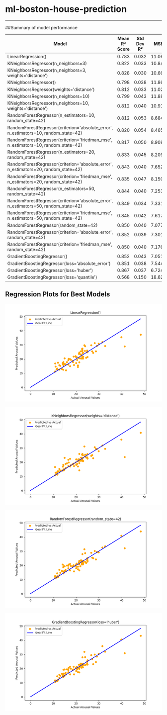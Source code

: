 # ml-boston-house-prediction

---

##Summary of model performance

| Model | Mean R² Score | Std Dev R² | MSE | RMSE | MAE | R² |
|---|---|---|---|---|---|---|
| LinearRegression() | 0.783 | 0.032 | 11.068 | 3.327 | 2.553 | 0.76 |
| KNeighborsRegressor(n_neighbors=3) | 0.822 | 0.033 | 10.841 | 3.293 | 2.16 | 0.76 |
| KNeighborsRegressor(n_neighbors=3, weights='distance') | 0.828 | 0.030 | 10.663 | 3.265 | 2.074 | 0.77 |
| KNeighborsRegressor() | 0.798 | 0.038 | 11.862 | 3.444 | 2.241 | 0.74 |
| KNeighborsRegressor(weights='distance') | 0.812 | 0.033 | 11.022 | 3.320 | 2.106 | 0.76 |
| KNeighborsRegressor(n_neighbors=10) | 0.799 | 0.043 | 11.885 | 3.447 | 2.410 | 0.74 |
| KNeighborsRegressor(n_neighbors=10, weights='distance') | 0.812 | 0.040 | 10.915 | 3.304 | 2.226 | 0.76 |
| RandomForestRegressor(n_estimators=10, random_state=42) | 0.812 | 0.053 | 8.684 | 2.947 | 2.092 | 0.81 |
| RandomForestRegressor(criterion='absolute_error', n_estimators=10, random_state=42) | 0.820 | 0.054 | 8.465 | 2.909 | 2.086 | 0.82 |
| RandomForestRegressor(criterion='friedman_mse', n_estimators=10, random_state=42) | 0.817 | 0.050 | 8.908 | 2.985 | 2.132 | 0.81 |
| RandomForestRegressor(n_estimators=20, random_state=42) | 0.833 | 0.045 | 8.209 | 2.865 | 2.100 | 0.82 |
| RandomForestRegressor(criterion='absolute_error', n_estimators=20, random_state=42) | 0.843 | 0.040 | 7.652 | 2.766 | 1.983 | 0.83 |
| RandomForestRegressor(criterion='friedman_mse', n_estimators=20, random_state=42) | 0.835 | 0.047 | 8.150 | 2.855 | 2.095 | 0.82 |
| RandomForestRegressor(n_estimators=50, random_state=42) | 0.844 | 0.040 | 7.253 | 2.693 | 1.978 | 0.84 |
| RandomForestRegressor(criterion='absolute_error', n_estimators=50, random_state=42) | 0.849 | 0.034 | 7.331 | 2.708 | 1.961 | 0.84 |
| RandomForestRegressor(criterion='friedman_mse', n_estimators=50, random_state=42) | 0.845 | 0.042 | 7.617 | 2.760 | 2.001 | 0.83 |
| RandomForestRegressor(random_state=42) | 0.850 | 0.040 | 7.077 | 2.660 | 1.979 | 0.85 |
| RandomForestRegressor(criterion='absolute_error', random_state=42) | 0.852 | 0.039 | 7.301 | 2.702 | 1.995 | 0.84 |
| RandomForestRegressor(criterion='friedman_mse', random_state=42) | 0.850 | 0.040 | 7.176 | 2.679 | 1.969 | 0.84 |
| GradientBoostingRegressor() | 0.852 | 0.043 | 7.051 | 2.655 | 1.995 | 0.85 |
| GradientBoostingRegressor(loss='absolute_error') | 0.851 | 0.038 | 7.544 | 2.747 | 2.058 | 0.84 |
| GradientBoostingRegressor(loss='huber') | 0.867 | 0.037 | 6.724 | 2.593 | 1.834 | 0.85 |
| GradientBoostingRegressor(loss='quantile') | 0.568 | 0.150 | 18.626 | 4.316 | 3.541 | 0.60 |


## Regression Plots for Best Models

![alt text](plots/LinearRegression().png)

![alt text](plots/KNeighborsRegressor(weights='distance').png)

![alt text](plots/RandomForestRegressor(random_state=42).png)

![alt text](plots/GradientBoostingRegressor(loss='huber').png)

